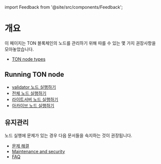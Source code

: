 import Feedback from '@site/src/components/Feedback';

# 개요

이 페이지는 TON 블록체인의 노드를 관리하기 위해 따를 수 있는 몇 가지 권장사항을 모아놓았습니다.

- [TON node types](/v3/documentation/infra/nodes/node-types)

## Running TON node

- [validator 노드 실행하기](/v3/guidelines/nodes/running-nodes/validator-node)
- [전체 노드 실행하기](/v3/guidelines/nodes/running-nodes/full-node)
- [라이트서버 노드 실행하기](/v3/guidelines/nodes/running-nodes/liteserver-node)
- [아카이브 노드 실행하기](/v3/guidelines/nodes/running-nodes/archive-node)

## 유지관리

노드 실행에 문제가 있는 경우 다음 문서들을 숙지하는 것이 권장됩니다.

- [문제 해결](/v3/guidelines/nodes/nodes-troubleshooting)
- [Maintenance and security](/v3/guidelines/nodes/node-maintenance-and-security)
- [FAQ](/v3/guidelines/nodes/faq)

<Feedback />

